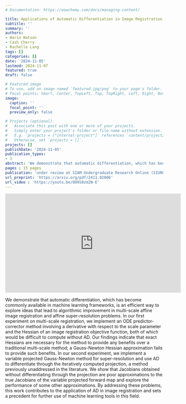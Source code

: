```yaml
---
# Documentation: https://wowchemy.com/docs/managing-content/

title: Applications of Automatic Differentiation in Image Registration
subtitle: ''
summary: ''
authors:
- Warin Watson
- Cash Cherry
- Rachelle Lang
tags: []
categories: []
date: '2024-11-05'
lastmod: 2024-11-07
featured: true
draft: false

# Featured image
# To use, add an image named `featured.jpg/png` to your page's folder.
# Focal points: Smart, Center, TopLeft, Top, TopRight, Left, Right, BottomLeft, Bottom, BottomRight.
image:
  caption: ''
  focal_point: ''
  preview_only: false

# Projects (optional).
#   Associate this post with one or more of your projects.
#   Simply enter your project's folder or file name without extension.
#   E.g. `projects = ["internal-project"]` references `content/project/deep-learning/index.md`.
#   Otherwise, set `projects = []`.
projects: []
publishDate: '2024-11-05'
publication_types:
- 3
abstract: 'We demonstrate that automatic differentiation, which has become commonly available in machine learning frameworks, is an efficient way to explore ideas that lead to algorithmic improvement in multi-scale affine image registration and affine super-resolution problems. In our first experiment on multi-scale registration, we implement an ODE predictor-corrector method involving a derivative with respect to the scale parameter and the Hessian of an image registration objective function, both of which would be difficult to compute without AD. Our findings indicate that exact Hessians are necessary for the method to provide any benefits over a traditional multi-scale method; a Gauss-Newton Hessian approximation fails to provide such benefits. In our second experiment, we implement a variable projected Gauss-Newton method for super-resolution and use AD to differentiate through the iteratively computed projection, a method previously unaddressed in the literature. We show that Jacobians obtained without differentiating through the projection are poor approximations to the true Jacobians of the variable projected forward map and explore the performance of some other approximations. By addressing these problems, this work contributes to the application of AD in image registration and sets a precedent for further use of machine learning tools in this field.'
pages : 15 pages
publication: 'under review at SIAM Undergraduate Research Online (SIURO)'
url_preprint: 'https://arxiv.org/pdf/2411.02806'
url_video : 'https://youtu.be/8O9S8zm2N-E'
---
```


<iframe width="560" height="315" src="https://www.youtube.com/embed/8O9S8zm2N-E" title="YouTube video player" frameborder="0" allow="accelerometer; autoplay; clipboard-write; encrypted-media; gyroscope; picture-in-picture" allowfullscreen></iframe>

We demonstrate that automatic differentiation, which has become commonly available in machine learning frameworks, is an efficient way to explore ideas that lead to algorithmic improvement in multi-scale affine image registration and affine super-resolution problems. In our first experiment on multi-scale registration, we implement an ODE predictor-corrector method involving a derivative with respect to the scale parameter and the Hessian of an image registration objective function, both of which would be difficult to compute without AD. Our findings indicate that exact Hessians are necessary for the method to provide any benefits over a traditional multi-scale method; a Gauss-Newton Hessian approximation fails to provide such benefits. In our second experiment, we implement a variable projected Gauss-Newton method for super-resolution and use AD to differentiate through the iteratively computed projection, a method previously unaddressed in the literature. We show that Jacobians obtained without differentiating through the projection are poor approximations to the true Jacobians of the variable projected forward map and explore the performance of some other approximations. By addressing these problems, this work contributes to the application of AD in image registration and sets a precedent for further use of machine learning tools in this field.